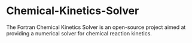 # Chemical-Kinetics-Solver
The Fortran Chemical Kinetics Solver is an open-source project aimed at providing a numerical solver for chemical reaction kinetics.
